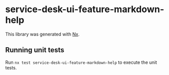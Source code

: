 # service-desk-ui-feature-markdown-help

This library was generated with [Nx](https://nx.dev).

## Running unit tests

Run `nx test service-desk-ui-feature-markdown-help` to execute the unit tests.
